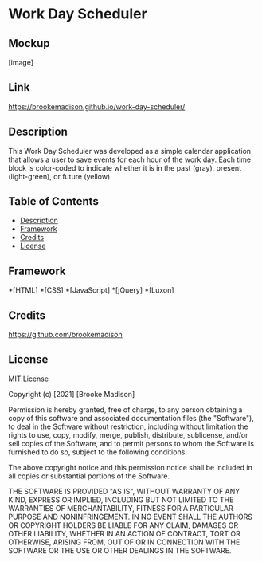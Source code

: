 # Work Day Scheduler 

## Mockup
[image]

## Link
https://brookemadison.github.io/work-day-scheduler/

## Description
This Work Day Scheduler was developed as a simple calendar application that allows a user to save events for each hour of the work day. Each time block is color-coded to indicate whether it is in the past (gray), present (light-green), or future (yellow).



## Table of Contents
* [Description](#description)
* [Framework](#Framework)
* [Credits](#credits)
* [License](#license)


## Framework
*[HTML]
*[CSS]
*[JavaScript]
*[jQuery]
*[Luxon]


## Credits
https://github.com/brookemadison

## License
MIT License

Copyright (c) [2021] [Brooke Madison]

Permission is hereby granted, free of charge, to any person obtaining a copy of this software and associated documentation files (the "Software"), to deal in the Software without restriction, including without limitation the rights to use, copy, modify, merge, publish, distribute, sublicense, and/or sell copies of the Software, and to permit persons to whom the Software is furnished to do so, subject to the following conditions:

The above copyright notice and this permission notice shall be included in all copies or substantial portions of the Software.

THE SOFTWARE IS PROVIDED "AS IS", WITHOUT WARRANTY OF ANY KIND, EXPRESS OR IMPLIED, INCLUDING BUT NOT LIMITED TO THE WARRANTIES OF MERCHANTABILITY, FITNESS FOR A PARTICULAR PURPOSE AND NONINFRINGEMENT. IN NO EVENT SHALL THE AUTHORS OR COPYRIGHT HOLDERS BE LIABLE FOR ANY CLAIM, DAMAGES OR OTHER LIABILITY, WHETHER IN AN ACTION OF CONTRACT, TORT OR OTHERWISE, ARISING FROM, OUT OF OR IN CONNECTION WITH THE SOFTWARE OR THE USE OR OTHER DEALINGS IN THE SOFTWARE.